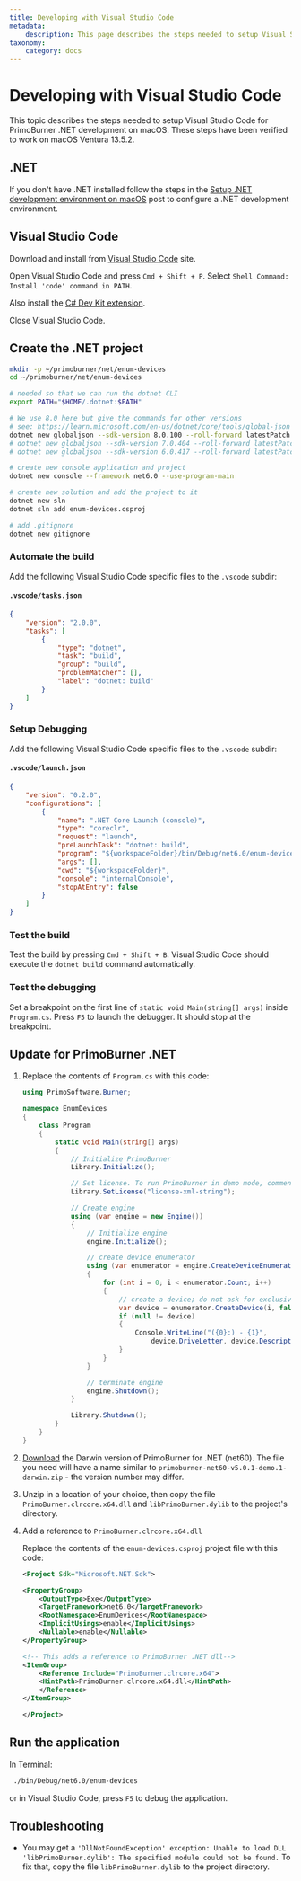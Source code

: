 ```yaml
---
title: Developing with Visual Studio Code
metadata:
    description: This page describes the steps needed to setup Visual Studio Code for PrimoBurner .NET development on macOS
taxonomy:
    category: docs
---
```


# Developing with Visual Studio Code

This topic describes the steps needed to setup Visual Studio Code for PrimoBurner .NET development on macOS. These steps have been verified to work on macOS Ventura 13.5.2.

## .NET

If you don't have .NET installed follow the steps in the [Setup .NET development environment on macOS](https://blog.primosoftware.com/setup-net-development-environment-macos/) post to configure a .NET development environment. 

## Visual Studio Code

Download and install from [Visual Studio Code](https://code.visualstudio.com/download) site.

Open Visual Studio Code and press `Cmd + Shift + P`. Select `Shell Command: Install 'code' command in PATH`. 

Also install the [C# Dev Kit extension](https://marketplace.visualstudio.com/items?itemName=ms-dotnettools.csdevkit).

Close Visual Studio Code.

## Create the .NET project 

```bash
mkdir -p ~/primoburner/net/enum-devices
cd ~/primoburner/net/enum-devices

# needed so that we can run the dotnet CLI
export PATH="$HOME/.dotnet:$PATH"

# We use 8.0 here but give the commands for other versions
# see: https://learn.microsoft.com/en-us/dotnet/core/tools/global-json 
dotnet new globaljson --sdk-version 8.0.100 --roll-forward latestPatch
# dotnet new globaljson --sdk-version 7.0.404 --roll-forward latestPatch
# dotnet new globaljson --sdk-version 6.0.417 --roll-forward latestPatch

# create new console application and project
dotnet new console --framework net6.0 --use-program-main 

# create new solution and add the project to it
dotnet new sln
dotnet sln add enum-devices.csproj

# add .gitignore
dotnet new gitignore
```

### Automate the build

Add the following Visual Studio Code specific files to the `.vscode` subdir:

#### `.vscode/tasks.json`

```json
{
    "version": "2.0.0",
    "tasks": [
        {
            "type": "dotnet",
            "task": "build",
            "group": "build",
            "problemMatcher": [],
            "label": "dotnet: build"
        }
    ]
}
```

### Setup Debugging

Add the following Visual Studio Code specific files to the `.vscode` subdir:

#### `.vscode/launch.json`

```json
{
    "version": "0.2.0",
    "configurations": [
        {
            "name": ".NET Core Launch (console)",
            "type": "coreclr",
            "request": "launch",
            "preLaunchTask": "dotnet: build",
            "program": "${workspaceFolder}/bin/Debug/net6.0/enum-devices.dll",
            "args": [],
            "cwd": "${workspaceFolder}",
            "console": "internalConsole",
            "stopAtEntry": false
        }
    ]
}
```

### Test the build

Test the build by pressing `Cmd + Shift + B`. Visual Studio Code should execute the `dotnet build` command automatically.

### Test the debugging

Set a breakpoint on the first line of `static void Main(string[] args)` inside `Program.cs`. Press `F5` to launch the debugger. It should stop at the breakpoint.

## Update for PrimoBurner .NET

1. Replace the contents of `Program.cs` with this code:

    ```csharp
    using PrimoSoftware.Burner;

    namespace EnumDevices
    {
        class Program
        {
            static void Main(string[] args)
            {
                // Initialize PrimoBurner
                Library.Initialize();

                // Set license. To run PrimoBurner in demo mode, comment the next line out
                Library.SetLicense("license-xml-string");

                // Create engine
                using (var engine = new Engine())
                {
                    // Initialize engine
                    engine.Initialize();

                    // create device enumerator
                    using (var enumerator = engine.CreateDeviceEnumerator())
                    {
                        for (int i = 0; i < enumerator.Count; i++)
                        {
                            // create a device; do not ask for exclusive access
                            var device = enumerator.CreateDevice(i, false);
                            if (null != device)
                            {
                                Console.WriteLine("({0}:) - {1}",
                                    device.DriveLetter, device.Description);
                            }
                        }
                    }

                    // terminate engine
                    engine.Shutdown();
                }

                Library.Shutdown();
            }
        }
    }
    ```

2. [Download](https://github.com/primoburner/primoburner-net-core/releases/) the Darwin version of PrimoBurner for .NET (net60). The file you need will have a name similar to `primoburner-net60-v5.0.1-demo.1-darwin.zip` - the version number may differ. 

3. Unzip in a location of your choice, then copy the file `PrimoBurner.clrcore.x64.dll` and `libPrimoBurner.dylib` to the project's directory. 

4. Add a reference to `PrimoBurner.clrcore.x64.dll` 

    Replace the contents of the `enum-devices.csproj` project file with this code:

    ```xml
    <Project Sdk="Microsoft.NET.Sdk">

    <PropertyGroup>
        <OutputType>Exe</OutputType>
        <TargetFramework>net6.0</TargetFramework>
        <RootNamespace>EnumDevices</RootNamespace>
        <ImplicitUsings>enable</ImplicitUsings>
        <Nullable>enable</Nullable>
    </PropertyGroup>

    <!-- This adds a reference to PrimoBurner .NET dll-->
    <ItemGroup>
        <Reference Include="PrimoBurner.clrcore.x64">
        <HintPath>PrimoBurner.clrcore.x64.dll</HintPath>
        </Reference>  
    </ItemGroup>
    
    </Project>
    ```

## Run the application

In Terminal:

```bash
 ./bin/Debug/net6.0/enum-devices
```

or in Visual Studio Code, press `F5` to debug the application.   

## Troubleshooting

* You may get a `'DllNotFoundException' exception: Unable to load DLL 'libPrimoBurner.dylib': The specified module could not be found.` To fix that, copy the file `libPrimoBurner.dylib` to the project directory.
